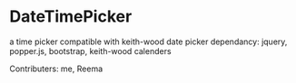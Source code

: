 # DateTimePicker
a time picker compatible with keith-wood date picker
dependancy: jquery, popper.js, bootstrap, keith-wood calenders

Contributers: me, Reema
